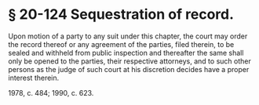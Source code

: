 # § 20-124 Sequestration of record.

<p>Upon motion of a party to any suit under this chapter, the court may order the record thereof or any agreement of the parties, filed therein, to be sealed and withheld from public inspection and thereafter the same shall only be opened to the parties, their respective attorneys, and to such other persons as the judge of such court at his discretion decides have a proper interest therein.</p><p>1978, c. 484; 1990, c. 623.</p>